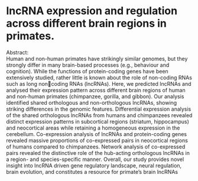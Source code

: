 <h1>lncRNA expression and regulation across different brain regions in primates.</h1>
Abstract: <br>
Human and non-human primates have strikingly similar genomes, but they strongly differ in many  brain-based processes (e.g., behaviour and cognition). While the functions of protein-coding genes have been extensively studied, rather little is known about the role of non-coding RNAs such as long noncoding RNAs (lncRNAs). Here, we predicted lncRNAs and analysed their expression pattern across different brain regions of human and non-human primates (chimpanzee, gorilla, and gibbon). Our analysis identified shared orthologous and non-orthologous lncRNAs, showing striking differences in the genomic features. Differential expression analysis of the shared orthologous lncRNAs from humans and chimpanzees revealed distinct expression patterns in subcortical regions (striatum, hippocampus) and neocortical areas while retaining a homogeneous expression in the cerebellum. Co-expression analysis of lncRNAs and protein-coding genes revealed massive proportions of co-expressed pairs in neocortical regions of humans compared to chimpanzees. Network analysis of co-expressed pairs revealed the distinctive role of the hub-acting orthologous lncRNAs in a region- and species-specific manner. Overall, our study provides novel insight into lncRNA driven gene regulatory landscape, neural regulation, brain evolution, and constitutes a resource for primate’s brain lncRNAs
